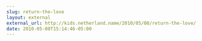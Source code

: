 ```yaml
---
slug: return-the-love
layout: external
external_url: http://kids.netherland.name/2010/05/08/return-the-love/
date: 2010-05-08T15:14:46-05:00
---
```

